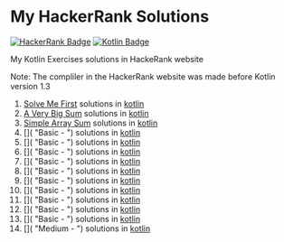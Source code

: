 # My HackerRank Solutions
[![HackerRank Badge](https://img.shields.io/badge/HackerRank-black?style=flat-square&logo=HackerRank)](https://www.hackerrank.com)
[![Kotlin Badge](https://img.shields.io/badge/Kotlin-black?style=flat-square&logo=Kotlin)](https://kotlinlang.org)

My Kotlin Exercises solutions in HackeRank website

Note:
The compliler in the HackerRank website was made before Kotlin version 1.3

1. [Solve Me First](https://www.hackerrank.com/challenges/solve-me-first "Basic - Solve Me First") solutions in [kotlin](https://github.com/MechaArms/My-HackerRank-Solutions/blob/main/Problem%20Solving/Algorithms/Basic%20-%20Solve%20Me%20First.kt)
2. [A Very Big Sum](https://www.hackerrank.com/challenges/a-very-big-sum "Basic - A Very Big Sum") solutions in [kotlin](https://github.com/MechaArms/My-HackerRank-Solutions/blob/main/Problem%20Solving/Algorithms/Basic%20-%20A%20Very%20Big%20Sum.kt)
3. [Simple Array Sum](https://www.hackerrank.com/challenges/simple-array-sum "Basic - Simple Array Sum") solutions in [kotlin](https://github.com/MechaArms/My-HackerRank-Solutions/blob/main/Problem%20Solving/Algorithms/Basic%20-%20Simple%20Array%20Sum.kt)
4. []( "Basic - ") solutions in [kotlin]()
5. []( "Basic - ") solutions in [kotlin]()
6. []( "Basic - ") solutions in [kotlin]()
7. []( "Basic - ") solutions in [kotlin]()
8. []( "Basic - ") solutions in [kotlin]()
9. []( "Basic - ") solutions in [kotlin]()
10. []( "Basic - ") solutions in [kotlin]()
11. []( "Basic - ") solutions in [kotlin]()
12. []( "Basic - ") solutions in [kotlin]()
13. []( "Basic - ") solutions in [kotlin]()
14. []( "Medium - ") solutions in [kotlin]()
